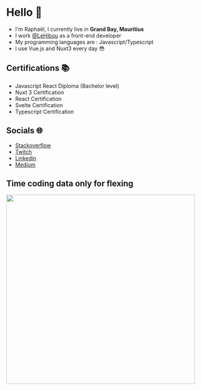 # Hello 👋

- I'm Raphaël, I currently live in **Grand Bay, Mauritius**
- I work [@LeHibou](https://lehibou.com) as a front-end developer
- My programming languages are : Javascript/Typescript
- I use Vue.js and Nuxt3 every day 😳

## Certifications 📚

- Javascript React Diploma (Bachelor level)
- Nuxt 3 Certification
- React Certification
- Svelte Certification
- Typescript Certification

## Socials 🌐

- [Stackoverflow](https://stackoverflow.com/users/15721671)
- [Twitch](https://twitch.tv/LeVraiRaphael)
- [Linkedin](https://linkedin.com/in/https://www.linkedin.com/in/rapha%C3%ABl-damevin-8b14691a9/)
- [Medium](https://medium.com/@raphaeldamevin)

## Time coding data only for flexing

<a href="https://wakatime.com"><img src="https://wakatime.com/share/@raphaeldmvn/02e51758-e940-4ed4-b9be-b1907d755c8d.png" style="width:500px" /></a>
